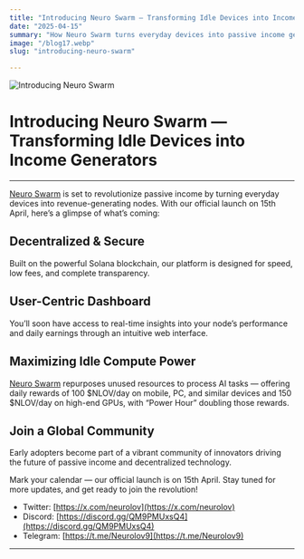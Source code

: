 ```yaml
---
title: "Introducing Neuro Swarm — Transforming Idle Devices into Income Generators"
date: "2025-04-15"
summary: "How Neuro Swarm turns everyday devices into passive income generators with decentralized AI."
image: "/blog17.webp"
slug: "introducing-neuro-swarm"

---
```


![Introducing Neuro Swarm](/blog17a.webp)

# Introducing Neuro Swarm — Transforming Idle Devices into Income Generators
---
[Neuro Swarm](https://www.neurolov.ai/) is set to revolutionize passive income by turning everyday devices into revenue-generating nodes. With our official launch on 15th April, here’s a glimpse of what’s coming:

## Decentralized & Secure

Built on the powerful Solana blockchain, our platform is designed for speed, low fees, and complete transparency.

## User-Centric Dashboard

You’ll soon have access to real-time insights into your node’s performance and daily earnings through an intuitive web interface.

## Maximizing Idle Compute Power

[Neuro Swarm](https://www.neurolov.ai/) repurposes unused resources to process AI tasks — offering daily rewards of 100 $NLOV/day on mobile, PC, and similar devices and 150 $NLOV/day on high-end GPUs, with “Power Hour” doubling those rewards.

## Join a Global Community

Early adopters become part of a vibrant community of innovators driving the future of passive income and decentralized technology.

Mark your calendar — our official launch is on 15th April. Stay tuned for more updates, and get ready to join the revolution!

- Twitter: [https://x.com/neurolov](https://x.com/neurolov)
- Discord: [https://discord.gg/QM9PMUxsQ4](https://discord.gg/QM9PMUxsQ4)
- Telegram: [https://t.me/Neurolov9](https://t.me/Neurolov9)
---